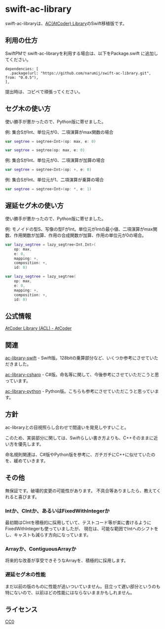 # swift-ac-library

swift-ac-libraryは、[AC(AtCoder) Library][ac-library]のSwift移植版です。

## 利用の仕方

SwiftPMで swift-ac-libraryを利用する場合は、以下をPackage.swift に追加してください。

```
dependencies: [
  .package(url: "https://github.com/narumij/swift-ac-library.git", from: "0.0.5"),
],
```

提出時は、コピペで頑張ってください。

## セグ木の使い方

使い勝手が悪かったので、Python版に寄せました。

例: 集合SがInt、単位元が0、二項演算がmax関数の場合
```swift
var segtree = segtree<Int>(op: max, e: 0)
```

```swift
var segtree = segtree(op: max, e: 0)
```

例: 集合SがInt、単位元が0、二項演算が加算の場合
```swift
var segtree = segtree<Int>(op: +, e: 0)
```

例: 集合SがInt、単位元が1、二項演算が乗算の場合
```swift
var segtree = segtree<Int>(op: *, e: 1)
```

## 遅延セグ木の使い方

使い勝手が悪かったので、Python版に寄せました。

例: モノイドの型S、写像の型FがInt。単位元がIntの最小値、二項演算がmax関数、作用関数が加算、作用の合成関数が加算、作用の単位元が0の場合。
```swift
var lazy_segtree = lazy_segtree<Int,Int>(
    op: max,
    e: 0,
    mapping: +,
    composition: +,
    id: 0)
```

```swift
var lazy_segtree = lazy_segtree(
    op: max,
    e: 0,
    mapping: +,
    composition: +,
    id: 0)
```

## 公式情報

[AtCoder Library (ACL) - AtCoder][acl]

## 関連

[ac-library-swift] - Swift版。128bitの乗算部分など、いくつか参考にさせていただきました。

[ac-library-csharp] - C#版。命名等に関して、今後参考にさせていただこうと思っています。

[ac-library-python] - Python版。こちらも参考にさせていただこうと思っています。

## 方針

ac-libraryとの目視照らし合わせで間違いを発見しやすいこと。

このため、実装部分に関しては、Swiftらしい書き方よりも、C++そのままに近い方を優先します。

命名規則関連は、C#版やPython版を参考に、ガチガチにC++に似せていたのを、緩めていきます。

## その他

無保証です。破壊的変更の可能性があります。
不具合等ありましたら、教えてくれると喜びます。

### Intか、CIntか、あるいはFixedWithIntegerか

最初期はCIntを積極的に採用していて、テストコード等が楽に書けるようにFixedWithIntegerも使っていましたが、
現在は、可能な範囲でIntへのシフトをし、キャストも減らす方向になっています。

### Arrayか、ContiguousArrayか

将来的な改善が享受できそうなArrayを、積極的に採用します。

### 遅延セグ木の性能

まだ以前の版のものに性能が追いついていません。目立って遅い部分というのも特にないので、以前ほどの性能にはならないままかもしれません。

## ライセンス

[CC0]

[acl]: https://atcoder.jp/posts/517

[ac-library]: https://github.com/atcoder/ac-library

[ac-library-swift]: https://github.com/kyomuei/ac-library-swift

[ac-library-python]: https://github.com/not522/ac-library-python

[ac-library-csharp]: https://github.com/kzrnm/ac-library-csharp

[CC0]: https://creativecommons.org/public-domain/cc0/


